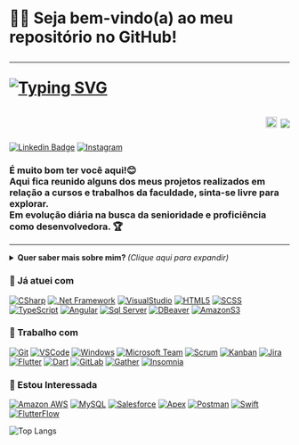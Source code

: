 <!--

### Hi there 👋

**daymafra/daymafra** is a ✨ _special_ ✨ repository because its `README.md` (this file) appears on your GitHub profile.

Here are some ideas to get you started:

- 🔭 I’m currently working on ...
- 🌱 I’m currently learning ...
- 👯 I’m looking to collaborate on ...
- 🤔 I’m looking for help with ...
- 💬 Ask me about ...
- 📫 How to reach me: ...
- 😄 Pronouns: ...
- ⚡ Fun fact: ...
  -->

<h1>
<g-emoji class="g-emoji" alias="man_technologist" fallback-src="https://github.githubassets.com/images/icons/emoji/unicode/1f468-1f4bb.png">👩&zwj;💻</g-emoji>
 Seja bem-vindo(a) ao meu repositório no GitHub!
<hr>

  [![Typing SVG](https://readme-typing-svg.herokuapp.com/?font=&pause=1000&size=40&color=060005&background=FFFFFF00&center=true&width=990&height=380&lines=Focando+💪+💻;DEV+em+Formação+🎯;Cursando+ADS+🎓;Em+aprendizado+constante+📚+🚀;Nice+to+meet+you+%F0%9F%98%84)](https://git.io/typing-svg)

<div align="end">
  <img src="https://github.com/daymafra/daymafra/assets/74122669/b798008c-128a-49fd-a9d4-7373773b0c6e" alt="olho png" width="20" height="20" />
  <img src="https://komarev.com/ghpvc/?username=daymafra&label=Nº%20de%20visitas%20em%20meu%20perfil&color=blueviolet&style=plastic" /> 
</div>

</h1>

<!--Aqui entra Linkdin / Hotmail ou Gmail/ Instagram/  Youtube / Twitch -->
<p>
  
[![Linkedin Badge](https://img.shields.io/badge/-Linkedin-blue?style=flat-square&logo=Linkedin&logoColor=white&link=https://www.linkedin.com/in/dayra-mafra-b59b1a239/)](https://www.linkedin.com/in/dayra-mafra-b59b1a239/)
[![Instagram](https://img.shields.io/badge/-Instagram-E4405F?style=flat-square&logo=instagram&logoColor=white&link=https://instagram.com/daymafra5?igshid=ZGUzMzM3NWJiOQ==)](https://instagram.com/daymafra5?igshid=ZGUzMzM3NWJiOQ==)
</p>

<!--Texto Rapido-->
<h3>
    É muito bom ter você aqui!😊<br> 
    Aqui fica reunido alguns dos meus projetos realizados em relação a cursos e trabalhos da faculdade, sinta-se livre para explorar.<br> 
    Em evolução diária na busca da senioridade e proficiência como desenvolvedora.
  <g-emoji class="g-emoji" alias="trophy" fallback-src="https://github.githubassets.com/images/icons/emoji/unicode/1f3c6.png">🏆</g-emoji>
</h3>

<hr>

<!--Mais sobre mim-->

<details>
<summary> <b> Quer saber mais sobre mim? </b> <i>(Clique aqui para expandir)</i> </summary>
<h3><a id="user-content--sobre-mim" class="anchor" aria-hidden="true" href="#-sobre-mim"><svg class="octicon octicon-link" viewBox="0 0 16 16" version="1.1" width="16" height="16" aria-hidden="true"><path fill-rule="evenodd" d="M7.775 3.275a.75.75 0 001.06 1.06l1.25-1.25a2 2 0 112.83 2.83l-2.5 2.5a2 2 0 01-2.83 0 .75.75 0 00-1.06 1.06 3.5 3.5 0 004.95 0l2.5-2.5a3.5 3.5 0 00-4.95-4.95l-1.25 1.25zm-4.69 9.64a2 2 0 010-2.83l2.5-2.5a2 2 0 012.83 0 .75.75 0 001.06-1.06 3.5 3.5 0 00-4.95 0l-2.5 2.5a3.5 3.5 0 004.95 4.95l1.25-1.25a.75.75 0 00-1.06-1.06l-1.25 1.25a2 2 0 01-2.83 0z"></path></svg></a><g-emoji class="g-emoji" alias="book" fallback-src="https://github.githubassets.com/images/icons/emoji/unicode/1f4d6.png">📖</g-emoji> Sobre mim</h3>
<p style="text-align: justify;">
  Sou uma acadêmica do curso superior em Análise e Desenvolvimento de Sistemas na Faculdade de Tecnologia do Estado de São Paulo. Apesar de já ter atuado como estagiária em backend utilizando das tecnologias C#, .NET e SQL, atualmente, estou explorando o desenvolvimento de aplicativos no time de frontend, trabalhando com o framework Flutter, e estou adorando essa nova experiência.
  </p>
  <p style="text-align: justify;">
   	Sou uma pessoa extremamente esforçada, curiosa e apaixonada pelo mundo da tecnologia. Meu anseio por conhecimento me motiva a estar sempre buscando aprender coisas novas e aprimorar minhas habilidades em programação.
  </p>
<p style="text-align: justify;">
  Além disso, tenho diversos interesses além da área técnica. Adoro estudar sobre marketing, finanças e vendas. Nos meus momentos de lazer, gosto de jogar vídeo game, ouvir música e tocar violão. Sou também uma grande fã de Berserk e adoro ler os mangás.
  </p>
<p style="text-align: justify;">
  Estou sempre em busca de desafios e oportunidades para crescer como profissional e como indivíduo. Portanto, estou estudando para evoluir minhas habilidades e ser capaz de criar soluções que auxiliem as empresas a automatizarem seus processos para atrairem e fidelizarem clientes, através de sistemas, aplicativos, web sites otimizados com SEO, campanhas e captação de leads. Acredito que a união da tecnologia com o marketing cria um sistema diferenciado que proporciona uma experiência rica para os usuários.
Minha jornada diária é adquirir os conhecimentos necessários, colocar a mão na massa para criar essas soluções para as pessoas e me divertir no processo.
 <!--Estatistica Aqui-->

![Anurag's github stats](https://github-readme-stats.vercel.app/api?username=daymafra&show_icons=true&theme=ocean_dark)

  </p>
</details>

<h3>
<g-emoji class="g-emoji" alias="briefcase" fallback-src="https://github.githubassets.com/images/icons/emoji/unicode/1f4bc.png">💼</g-emoji>
Já atuei com
</h3>

<!--skill-->

<p>
  
[![CSharp](https://img.shields.io/badge/-CSharp-239120?style=flat-square&logo=C-Sharp&logoColor=white)](https://dotnet.microsoft.com/pt-br/languages/csharp)
[![.Net Framework](https://img.shields.io/badge/-Framework-5C2D91?style=flat-square&logo=.NET&logoColor=white)](https://dotnet.microsoft.com/en-us/download/dotnet-framework)
[![VisualStudio](https://img.shields.io/badge/-Visual%20Studio-5C2D91?style=flat-square&logo=visual-studio&logoColor=white)](https://visualstudio.microsoft.com/pt-br/)
[![HTML5](https://img.shields.io/badge/-HTML5-E34F26?style=flat-square&logo=html5&logoColor=white)](https://developer.mozilla.org/en-US/docs/Glossary/HTML5)
[![SCSS](https://img.shields.io/badge/-SCSS-CC6699?style=flat-square&logo=Sass&logoColor=white)](https://sass-lang.com/)
[![TypeScript](https://img.shields.io/badge/-TypeScript-007ACC?style=flat-square&logo=TypeScript&logoColor=white)](https://www.typescriptlang.org/)
[![Angular](https://img.shields.io/badge/-Angular-DD0031?style=flat-square&logo=Angular&logoColor=white)](https://angular.io/)
[![Sql Server](https://img.shields.io/badge/-Microsoft%20SQL%20Server-CC2927?style=flat-square&logo=microsoft-sql-server&logoColor=white)](https://www.microsoft.com/pt-br/sql-server/sql-server-downloads)
[![DBeaver](https://img.shields.io/badge/-DBeaver-005C97?style=flat-square&logo=DBeaver&logoColor=white)](https://dbeaver.io/)
[![AmazonS3](https://img.shields.io/badge/-Amazon%20S3-569A31?style=flat-square&logo=amazon-s3&logoColor=white)](https://aws.amazon.com/pt/s3/)
</p>

<h3>
<g-emoji class="g-emoji" alias="briefcase" fallback-src="https://github.githubassets.com/images/icons/emoji/unicode/1f4bc.png">💼</g-emoji>
Trabalho com
</h3>

<!--skill-->

<p>
  
[![Git](https://img.shields.io/badge/-Git-F05032?style=flat-square&logo=git&logoColor=white)](https://git-scm.com/) 
[![VSCode](https://img.shields.io/badge/-VSCode-0085D1?style=flat-square&logo=visual-studio-code&logoColor=white)](https://code.visualstudio.com/)
[![Windows](https://img.shields.io/badge/-Windows-00ADEF?style=flat-square&logo=windows&logoColor=white)](https://www.microsoft.com/pt-br/software-download/windows10)
[![Microsoft Team](https://img.shields.io/badge/-Microsoft%20Teams-6264A7?style=flat-square&logo=microsoft-teams&logoColor=white)](https://www.microsoft.com/pt-br/microsoft-teams/log-in)
[![Scrum](https://img.shields.io/badge/-Scrum-8A9296?style=flat-square&logo=scrutinizer-ci&logoColor=white)](https://www.scrum.org/)
[![Kanban](https://img.shields.io/badge/-Kanban-0078D4?style=flat-square)](https://artia.com/kanban/)
[![Jira](https://img.shields.io/badge/-Jira-0052CC?style=flat-square&logo=Jira&logoColor=white)](https://www.atlassian.com/br/software/jira)
[![Flutter](https://img.shields.io/badge/-Flutter-02569B?style=flat-square&logo=flutter&logoColor=white)](https://flutter.dev/)
[![Dart](https://img.shields.io/badge/-Dart-0175C2?style=flat-square&logo=dart&logoColor=white)](https://dart.dev/)
[![GitLab](https://img.shields.io/badge/-Gitlab-330F63?style=flat-square&logo=gitlab&logoColor=fff)](https://gitlab.com/users/sign_in)
[![Gather](https://img.shields.io/badge/-Gather-0EABC0?style=flat-square&logo=gather&logoColor=white)](https://pt-br.gather.town/)
[![Insomnia](https://img.shields.io/badge/-Insomnia-5849BE?style=flat-square&logo=insomnia&logoColor=white)](https://insomnia.rest/)
</p>

  <h3>
<g-emoji class="g-emoji" alias="eyes" fallback-src="https://github.githubassets.com/images/icons/emoji/unicode/1f440.png">👀</g-emoji>
Estou Interessada
  </h3>

<!--skill-->

<p>
  
[![Amazon AWS](https://img.shields.io/badge/Amazon%20Web%20Services-222E3C?style=flat-square&logo=amazon-aws&logoColor=F89500)](https://aws.amazon.com/pt/free)
[![MySQL](https://img.shields.io/badge/-MySQL-00758F?style=flat-square&logo=mysql&logoColor=white)](https://www.mysql.com/)
[![Salesforce](https://img.shields.io/badge/-Salesforce-00A1E0?style=flat-square&logo=salesforce&logoColor=white)](https://www.salesforce.com/)
[![Apex](https://img.shields.io/badge/-Apex-00A1E0?style=flat-square&logo=apex&logoColor=white)](https://developer.salesforce.com/docs/atlas.en-us.apexcode.meta/apexcode/)
[![Postman](https://img.shields.io/badge/-Postman-FD602F?style=flat-square&logo=postman&logoColor=white)](https://www.postman.com/)
[![Swift](https://img.shields.io/badge/-Swift-FA7343?style=flat-square&logo=swift&logoColor=white)](https://developer.apple.com/swift/)
[![FlutterFlow](https://img.shields.io/badge/-FlutterFlow-02569B?style=flat-square&logo=flutterflow&logoColor=white)](https://www.flutterflow.com/)

<!--Most Used Languages-->

![Top Langs](https://github-readme-stats.vercel.app/api/top-langs/?username=daymafra&layout=compact)

</p>


<h2></h2>

<!-- <h3>
<g-emoji class="g-emoji" alias="bulb" fallback-src="https://github.githubassets.com/images/icons/emoji/unicode/1f4a1.png">💡</g-emoji>
  <!-- Dica de plataformas de estudo -->
</h3>

<!-- <p>
  Você programador que deseja treinar a sua lógica e aperfeiçoar suas habilidades deixo aqui a dica de três sites ótimos para você se desenvolver.
</p> -->

<!-- <ul>
  <li>
    <a href="https://app.codility.com/programmers/" rel="nofollow">Codility</a>
  </li>
  <li>
    <a href="https://www.hackerrank.com/" rel="nofollow">Hackerrank</a>
  </li>
  <li>
    <a href="https://www.urionlinejudge.com.br/judge/en/login" rel="nofollow">URI Online Judge</a>
  </li>
</ul> -->
